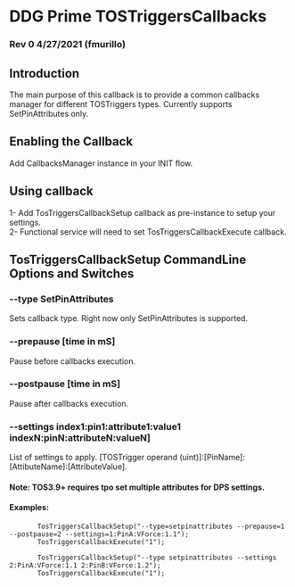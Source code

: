﻿# DDG Prime TOSTriggersCallbacks
### Rev 0 4/27/2021 (fmurillo)

## Introduction
The main purpose of this callback is to provide a common callbacks manager for different TOSTriggers types. Currently supports SetPinAttributes only.

## Enabling the Callback
Add CallbacksManager instance in your INIT flow. 

## Using callback
1- Add TosTriggersCallbackSetup callback as pre-instance to setup your settings.<br>
2- Functional service will need to set TosTriggersCallbackExecute callback.<br>

## TosTriggersCallbackSetup CommandLine Options and Switches

### --type SetPinAttributes
Sets callback type. Right now only SetPinAttributes is supported.
### --prepause [time in mS]
Pause before callbacks execution.
### --postpause [time in mS]
Pause after callbacks execution.
### --settings index1:pin1:attribute1:value1 indexN:pinN:attributeN:valueN]
List of settings to apply. [TOSTrigger operand (uint)]:[PinName]:[AttibuteName]:[AttributeValue].
#### Note: TOS3.9+ requires tpo set multiple attributes for DPS settings.
#### Examples:
           TosTriggersCallbackSetup("--type=setpinattributes --prepause=1 --postpause=2 --settings=1:PinA:VForce:1.1");
           TosTriggersCallbackExecute("1");

           TosTriggersCallbackSetup("--type setpinattributes --settings 2:PinA:VForce:1.1 2:PinB:VForce:1.2");
           TosTriggersCallbackExecute("1");